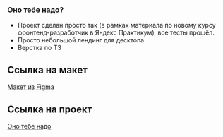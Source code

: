 ### Оно тебе надо?

- Проект сделан просто так (в рамках материала по новому курсу фронтенд-разработчик в Яндекс Практикум), все тесты прошёл.
- Просто небольшой лендинг для десктопа.
- Верстка по ТЗ

## Ссылка на макет

[Макет из Figma](<https://www.figma.com/file/8gvvPjFujbAPUllBWMFgcM/%232-%D0%9E%D0%BD%D0%BE-%D1%82%D0%B5%D0%B1%D0%B5-%D0%BD%D0%B0%D0%B4%D0%BE-(Copy)?node-id=1%3A84&mode=dev>)

## Ссылка на проект

[Оно тебе надо](https://artaleal.github.io/ono-tebe-nado/)
